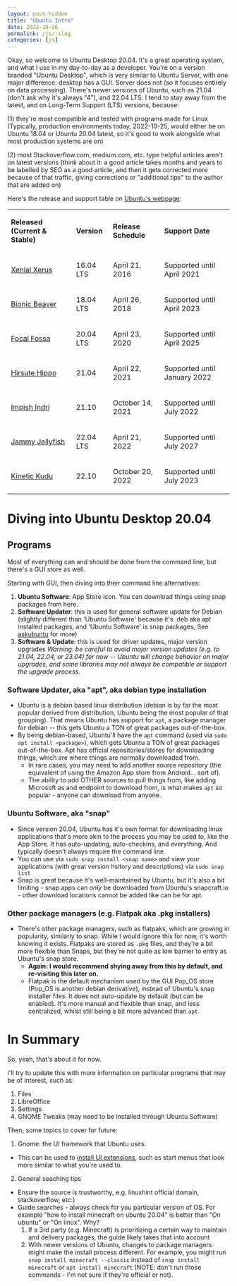 ```yaml
---
layout: post-hidden
title: "Ubuntu Intro"
date: 2022-10-26
permalink: /js/:slug
categories: [js]
---
```


Okay, so welcome to Ubuntu Desktop 20.04. It's a great operating system, and what I use in my day-to-day as a developer. You're on a version branded "Ubuntu Desktop", which is very similar to Ubuntu Server, with one major difference: desktop has a GUI. Server does not (so it focuses entirely on data processing). There's newer versions of Ubuntu, such as 21.04 (don't ask why it's always "4"), and 22.04 LTS. I tend to stay away from the latest, and on Long-Term Support (LTS) versions, because:

(1) they're most compatible and tested with programs made for Linux (Typically, production environments today, 2022-10-25, would either be on Ubuntu 18.04 or Ubuntu 20.04 latest, so it's good to work alongside what most production systems are on)

(2) most Stackoverflow.com, medium.com, etc. type helpful articles aren't on latest versions (think about it: a good article takes months and years to be labelled by SEO as a good article, and then it gets corrected more because of that traffic, giving corrections or "additional tips" to the author that are added on)

Here's the release and support table on [Ubuntu's webpage](https://wiki.ubuntu.com/):
<div><table><tbody><tr>  <td><p class="line891"><strong>Released (Current &amp; Stable)</strong></p></td>
  <td><p class="line891"><strong>Version</strong></p></td>
  <td><p class="line891"><strong>Release Schedule</strong></p></td>
  <td><p class="line891"><strong>Support Date</strong></p></td>
</tr>
<tr>  <td><span class="anchor" id="line-40"></span><p class="line891"><a href="/XenialXerus/ReleaseNotes">Xenial Xerus</a></p></td>
  <td><p class="line862">16.04 LTS</p></td>
  <td><p class="line862">April 21, 2016</p></td>
  <td><p class="line862">Supported until April 2021</p></td>
</tr>
<tr>  <td><span class="anchor" id="line-41"></span><p class="line891"><a href="/BionicBeaver/ReleaseNotes">Bionic Beaver</a></p></td>
  <td><p class="line862">18.04 LTS</p></td>
  <td><p class="line862">April 26, 2018</p></td>
  <td><p class="line862">Supported until April 2023</p></td>
</tr>
<tr>  <td><span class="anchor" id="line-42"></span><p class="line891"><a href="/FocalFossa/ReleaseNotes">Focal Fossa</a></p></td>
  <td><p class="line862">20.04 LTS</p></td>
  <td><p class="line862">April 23, 2020</p></td>
  <td><p class="line862">Supported until April 2025</p></td>
</tr>
<tr>  <td><span class="anchor" id="line-43"></span><p class="line891"><a href="/HirsuteHippo/ReleaseNotes">Hirsute Hippo</a></p></td>
  <td><p class="line862">21.04</p></td>
  <td><p class="line862">April 22, 2021</p></td>
  <td><p class="line862">Supported until January 2022</p></td>
</tr>
<tr>  <td><span class="anchor" id="line-44"></span><p class="line891"><a href="/ImpishIndri/ReleaseNotes">Impish Indri</a></p></td>
  <td><p class="line862">21.10</p></td>
  <td><p class="line862">October 14, 2021</p></td>
  <td><p class="line862">Supported until July 2022</p></td>
</tr>
<tr>  <td><span class="anchor" id="line-45"></span><p class="line891"><a href="/JammyJellyfish/ReleaseNotes">Jammy Jellyfish</a></p></td>
  <td><p class="line862">22.04 LTS</p></td>
  <td><p class="line862">April 21, 2022</p></td>
  <td><p class="line862">Supported until July 2027</p></td>
</tr>
<tr>  <td><span class="anchor" id="line-46"></span><p class="line891"><a href="/KineticKudu/ReleaseNotes">Kinetic Kudu</a></p></td>
  <td><p class="line862">22.10</p></td>
  <td><p class="line862">October 20, 2022</p></td>
  <td><p class="line862">Supported until July 2023</p></td>
</tr>
</tbody></table></div>


# Diving into Ubuntu Desktop 20.04

## Programs
Most of everything can and should be done from the command line, but there's a GUI store as well. 

Starting with GUI, then diving into their command line alternatives:

1. **Ubuntu Software**: App Store icon. You can download things using snap packages from here.
2. **Software Updater**: this is used for general software update for Debian (slightly different than 'Ubuntu Software' because it's .deb aka apt installed packages, and 'Ubuntu Software' is snap packages, See [askubuntu](https://askubuntu.com/questions/789668/what-is-the-difference-between-software-updater-and-ubuntu-software-updates) for more) 
3. **Software & Update**: this is used for driver updates, major version upgrades
  _Warning: be careful to avoid major version updates (e.g. to 21.04, 22.04, or 23.04) for now -- Ubuntu will change behavior on major upgrades, and some libraries may not always be compatible or support the upgrade process._
 
### Software Updater, aka "apt", aka debian type installation
- Ubuntu is a debian based linux distribution (debian is by far the most popular derived from distribution, Ubuntu being the most popular of that grouping). That means Ubuntu has support for `apt`, a package manager for debian -- this gets Ubuntu a TON of great packages out-of-the-box. 
- By being debian-based, Ubuntu'll have the `apt` command (used via `sudo apt install <package>`), which gets Ubuntu a TON of great packages out-of-the-box. Apt has official repositories/stores for downloading things, which are where things are normally downloaded from. 
  - In rare cases, you may need to add another source repository (the equivalent of using the Amazon App store from Android... sort of).
  - The ability to add OTHER sources to pull things from, like adding Microsoft as and endpoint to download from, is what makes `apt` so popular - anyone can download from anyone.

### Ubuntu Software, aka "snap"
- Since version 20.04, Ubuntu has it's own format for downloading linux applications that's more akin to the process you may be used to, like the App Store. It has auto-updating, auto-checkins, and everything. And typically doesn't always require the command line.
- You can use via `sudo snap install <snap name>` and view your applications (with great version hsitory and descriptions) via `sudo snap list`
- Snap is great because it's well-maintained by Ubuntu, but it's also a bit limiting - snap apps can _only_ be downloaded from Ubuntu's snapcraft.io - other download locations cannot be added like can be for apt.

### Other package managers (e.g. Flatpak aka .pkg installers)
- There's other package managers, such as flatpaks, which are growing in popularity, similarly to snap. While I would ignore this for now, it's worth knowing it exists. Flatpaks are stored as `.pkg` files, and they're a bit more flexible than Snaps, but they're not quite as low barrier to entry as Ubuntu's snap store. 
  - __Again: I would recommend shying away from this by default, and re-visiting this later on.__
  - Flatpak is the default mechanism used by the GUI Pop_OS store (Pop_OS is another debian derivative), instead of Ubuntu's snap installer files. It does not auto-update by default (but can be enabled). It's more manual and flexible than snap, and less centralized, whilst still being a bit more advanced than `apt`. 



# In Summary
So, yeah, that's about it for now. 

I'll try to update this with more information on particular programs that may be of interest, such as:

1. Files
2. LibreOffice
3. Settings
4. GNOME Tweaks (may need to be installed through Ubuntu Software)

Then, some topics to cover for future:
1. Gnome: the UI framework that Ubuntu uses. 
  - This can be used to [install UI extensions](https://extensions.gnome.org/), such as start menus that look more similar to what you're used to.
2. General seaching tips
  - Ensure the source is trustworthy, e.g. linuxhint official domain, stackoverflow, etc.)
  - Guide searches - always check for you particular version of OS. For example "how to install minecraft on ubuntu 20.04" is better than "On ubuntu" or "On linux". 
    Why? 
    1. If a 3rd party (e.g. Minecraft) is prioritizing a certain way to maintain and delivery packages, the guide likely takes that into account
    2. With newer versions of Ubuntu, changes to package managers might make the install process different. For example, you might run `snap install minecraft --classic` instead of `snap install minecraft` or `apt install minecraft` (NOTE: don't run those commands - I'm not sure if they're official or not).

